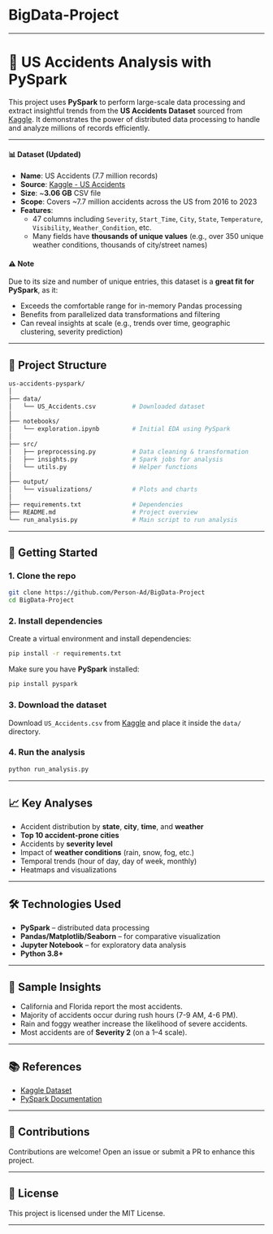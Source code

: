 # BigData-Project
---

# 🚗 US Accidents Analysis with PySpark

This project uses **PySpark** to perform large-scale data processing and extract insightful trends from the **US Accidents Dataset** sourced from [Kaggle](https://www.kaggle.com/datasets/sobhanmoosavi/us-accidents/data). It demonstrates the power of distributed data processing to handle and analyze millions of records efficiently.

---


#### 📊 Dataset (Updated)

- **Name**: US Accidents (7.7 million records)
- **Source**: [Kaggle - US Accidents](https://www.kaggle.com/datasets/sobhanmoosavi/us-accidents/data)
- **Size**: ~**3.06 GB** CSV file
- **Scope**: Covers ~7.7 million accidents across the US from 2016 to 2023
- **Features**: 
  - 47 columns including `Severity`, `Start_Time`, `City`, `State`, `Temperature`, `Visibility`, `Weather_Condition`, etc.
  - Many fields have **thousands of unique values** (e.g., over 350 unique weather conditions, thousands of city/street names)
  
#### ⚠️ Note

Due to its size and number of unique entries, this dataset is a **great fit for PySpark**, as it:
- Exceeds the comfortable range for in-memory Pandas processing
- Benefits from parallelized data transformations and filtering
- Can reveal insights at scale (e.g., trends over time, geographic clustering, severity prediction)

---

## 🔧 Project Structure

```bash
us-accidents-pyspark/
│
├── data/
│   └── US_Accidents.csv          # Downloaded dataset
│
├── notebooks/
│   └── exploration.ipynb         # Initial EDA using PySpark
│
├── src/
│   ├── preprocessing.py          # Data cleaning & transformation
│   ├── insights.py               # Spark jobs for analysis
│   └── utils.py                  # Helper functions
│
├── output/
│   └── visualizations/           # Plots and charts
│
├── requirements.txt              # Dependencies
├── README.md                     # Project overview
└── run_analysis.py               # Main script to run analysis
```

---

## 🚀 Getting Started

### 1. Clone the repo

```bash
git clone https://github.com/Person-Ad/BigData-Project
cd BigData-Project
```

### 2. Install dependencies

Create a virtual environment and install dependencies:

```bash
pip install -r requirements.txt
```

Make sure you have **PySpark** installed:

```bash
pip install pyspark
```

### 3. Download the dataset

Download `US_Accidents.csv` from [Kaggle](https://www.kaggle.com/datasets/sobhanmoosavi/us-accidents/data) and place it inside the `data/` directory.

### 4. Run the analysis

```bash
python run_analysis.py
```

---

## 📈 Key Analyses

- Accident distribution by **state**, **city**, **time**, and **weather**
- **Top 10 accident-prone cities**
- Accidents by **severity level**
- Impact of **weather conditions** (rain, snow, fog, etc.)
- Temporal trends (hour of day, day of week, monthly)
- Heatmaps and visualizations

---

## 🛠 Technologies Used

- **PySpark** – distributed data processing
- **Pandas/Matplotlib/Seaborn** – for comparative visualization
- **Jupyter Notebook** – for exploratory data analysis
- **Python 3.8+**

---

## 📌 Sample Insights

- California and Florida report the most accidents.
- Majority of accidents occur during rush hours (7-9 AM, 4-6 PM).
- Rain and foggy weather increase the likelihood of severe accidents.
- Most accidents are of **Severity 2** (on a 1–4 scale).

---

## 📚 References

- [Kaggle Dataset](https://www.kaggle.com/datasets/sobhanmoosavi/us-accidents/data)
- [PySpark Documentation](https://spark.apache.org/docs/latest/api/python/)

---

## 🤝 Contributions

Contributions are welcome! Open an issue or submit a PR to enhance this project.

---

## 📄 License

This project is licensed under the MIT License.

---

